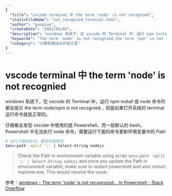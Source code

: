 ```yaml
---
{
  "title": "vscode terminal 中 the term 'node' is not recognied",
  "staticFileName": "not_recognied_terminal.html",
  "author": "guoqzuo",
  "createDate": "2021/04/03",
  "description": "windows 系统下，在 vscode 的 Terminal 中，运行 npm install 或 node 命令时都会提示 the term node/npm is not recognied... 但是如果打开系统的 terminal 运行命令就是正常的。仔细看会发现 vscode 中使用的是 Powershell，而一般默认的 bash。Powershell 中无法执行 node 命令，需要运行下面的命令更新环境变量中的 Path",
  "keywords": "the term 'node' is not recognied,the term 'npm' is not recognied",
  "category": "计算机基础与开发工具"
}
---
```

# vscode terminal 中 the term 'node' is not recognied

windows 系统下，在 vscode 的 Terminal 中，运行 npm install 或 node 命令时都会提示 the term node/npm is not recognied... 但是如果打开系统的 terminal 运行命令就是正常的。

仔细看会发现 vscode 中使用的是 Powershell，而一般默认的 bash。Powershell 中无法执行 node 命令，需要运行下面的命令更新环境变量中的 Path

```bash
# 运行下面的命令，重启系统即可
$env:path -split ';' | Select-String nodejs
```

> Check the Path in environment variable using script `$env:path -split ';' | Select-String nodejs` and once you update the Path in environment variable, make sure to restart powershell and also restart explorer.exe. This would resolve the issue.


参考：[windows - The term 'node' is not recognized... In Powershell - Stack Overflow](https://stackoverflow.com/questions/30318628/the-term-node-is-not-recognized-in-powershell)